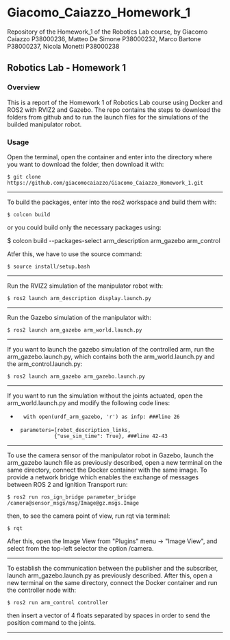 # Giacomo_Caiazzo_Homework_1
Repository of the Homework_1 of the Robotics Lab course, by Giacomo Caiazzo P38000236, Matteo De Simone P38000232, Marco Bartone P38000237, Nicola Monetti P38000238


## Robotics Lab - Homework 1

### Overview
This is a report of the Homework 1 of Robotics Lab course using Docker and ROS2 with RVIZ2 and Gazebo. The repo contains the steps to download the folders from github and to run the launch files for the simulations of the builded manipulator robot.

### Usage

Open the terminal, open the container and enter into the directory where you want to download the folder, then download it with:

    $ git clone https://github.com/giacomocaiazzo/Giacomo_Caiazzo_Homework_1.git

-------------------------------

To build the packages, enter into the ros2 workspace and build them with:

    $ colcon build

or you could build only the necessary packages using:

$ colcon build --packages-select arm_description arm_gazebo arm_control

Atfer this, we have to use the source command:

    $ source install/setup.bash

-------------------------------

Run the RVIZ2 simulation of the manipulator robot with:

    $ ros2 launch arm_description display.launch.py
    
--------------------------------

Run the Gazebo simulation of the manipulator with:

    $ ros2 launch arm_gazebo arm_world.launch.py

--------------------------------

If you want to launch the gazebo simulation of the controlled arm, run the arm_gazebo.launch.py, which contains both the arm_world.launch.py and the arm_control.launch.py:

    $ ros2 launch arm_gazebo arm_gazebo.launch.py

--------------------------------



If you want to run the simulation without the joints actuated, open the arm_world.launch.py and modify the following code lines:

-       with open(urdf_arm_gazebo, 'r') as infp: ###line 26

-      parameters=[robot_description_links,
                  {"use_sim_time": True}, ###line 42-43

--------------------------------


To use the camera sensor of the manipulator robot in Gazebo, launch the arm_gazebo launch file as previously described, open a new terminal on the same directory, connect the Docker container with the same image. To provide a network bridge which enables the exchange of messages between ROS 2 and Ignition Transport run:

    $ ros2 run ros_ign_bridge parameter_bridge /camera@sensor_msgs/msg/Image@gz.msgs.Image 

then, to see the camera point of view, run rqt via terminal:

    $ rqt

After this, open the Image View from "Plugins" menu -> "Image View", and select from the top-left selector the option /camera.

--------------------------------

To establish the communication between the publisher and the subscriber, launch arm_gazebo.launch.py as previously described. After this, open a new terminal on the same directory, connect the Docker container and run the controller node with:

    $ ros2 run arm_control controller

then insert a vector of 4 floats separated by spaces in order to send the position command to the joints.

--------------------------------
